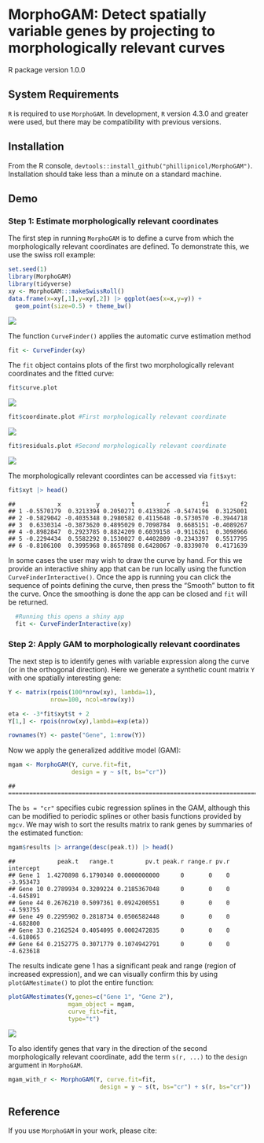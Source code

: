 MorphoGAM: Detect spatially variable genes by projecting to
morphologically relevant curves
================
R package version 1.0.0

## System Requirements

`R` is required to use `MorphoGAM`. In development, `R` version 4.3.0
and greater were used, but there may be compatibility with previous
versions.

## Installation

From the R console,
`devtools::install_github("phillipnicol/MorphoGAM")`. Installation
should take less than a minute on a standard machine.

## Demo

### Step 1: Estimate morphologically relevant coordinates

The first step in running `MorphoGAM` is to define a curve from which
the morphologically relevant coordinates are defined. To demonstrate
this, we use the swiss roll example:

``` r
set.seed(1)
library(MorphoGAM)
library(tidyverse)
xy <- MorphoGAM:::makeSwissRoll()
data.frame(x=xy[,1],y=xy[,2]) |> ggplot(aes(x=x,y=y)) + 
  geom_point(size=0.5) + theme_bw()
```

![](README_files/figure-gfm/unnamed-chunk-1-1.png)<!-- -->

The function `CurveFinder()` applies the automatic curve estimation
method

``` r
fit <- CurveFinder(xy)
```

The `fit` object contains plots of the first two morphologically
relevant coordinates and the fitted curve:

``` r
fit$curve.plot
```

![](README_files/figure-gfm/unnamed-chunk-3-1.png)<!-- -->

``` r
fit$coordinate.plot #First morphologically relevant coordinate 
```

![](README_files/figure-gfm/unnamed-chunk-3-2.png)<!-- -->

``` r
fit$residuals.plot #Second morphologically relevant coordinate
```

![](README_files/figure-gfm/unnamed-chunk-3-3.png)<!-- -->

The morphologically relevant coordintes can be accessed via `fit$xyt`:

``` r
fit$xyt |> head()
```

    ##            x          y         t         r         f1         f2
    ## 1 -0.5570179  0.3213394 0.2050271 0.4133826 -0.5474196  0.3125001
    ## 2 -0.5829042 -0.4035348 0.2980582 0.4115648 -0.5730570 -0.3944718
    ## 3  0.6330314 -0.3873620 0.4895029 0.7098784  0.6685151 -0.4089267
    ## 4 -0.8982847  0.2923785 0.8824209 0.6039158 -0.9116261  0.3098966
    ## 5 -0.2294434  0.5582292 0.1530027 0.4402809 -0.2343397  0.5517795
    ## 6 -0.8106100  0.3995968 0.8657898 0.6428067 -0.8339070  0.4171639

In some cases the user may wish to draw the curve by hand. For this we
provide an interactive shiny app that can be run locally using the
function `CurveFinderInteractive()`. Once the app is running you can
click the sequence of points defining the curve, then press the “Smooth”
button to fit the curve. Once the smoothing is done the app can be
closed and `fit` will be returned.

``` r
  #Running this opens a shiny app
  fit <- CurveFinderInteractive(xy)
```

### Step 2: Apply GAM to morphologically relevant coordinates

The next step is to identify genes with variable expression along the
curve (or in the orthogonal direction). Here we generate a synthetic
count matrix `Y` with one spatially interesting gene:

``` r
Y <- matrix(rpois(100*nrow(xy), lambda=1),
            nrow=100, ncol=nrow(xy))

eta <- -3*fit$xyt$t + 2
Y[1,] <- rpois(nrow(xy),lambda=exp(eta))

rownames(Y) <- paste("Gene", 1:nrow(Y))
```

Now we apply the generalized additive model (GAM):

``` r
mgam <- MorphoGAM(Y, curve.fit=fit,
                  design = y ~ s(t, bs="cr"))
```

    ## ================================================================================

The `bs = "cr"` specifies cubic regression splines in the GAM, although
this can be modified to periodic splines or other basis functions
provided by `mgcv`. We may wish to sort the results matrix to rank genes
by summaries of the estimated function:

``` r
mgam$results |> arrange(desc(peak.t)) |> head()
```

    ##            peak.t   range.t         pv.t peak.r range.r pv.r intercept
    ## Gene 1  1.4270898 6.1790340 0.0000000000      0       0    0 -3.953473
    ## Gene 10 0.2789934 0.3209224 0.2185367048      0       0    0 -4.645891
    ## Gene 44 0.2676210 0.5097361 0.0924200551      0       0    0 -4.593755
    ## Gene 49 0.2295902 0.2818734 0.0506582448      0       0    0 -4.682800
    ## Gene 33 0.2162524 0.4054095 0.0002472835      0       0    0 -4.618065
    ## Gene 64 0.2152775 0.3071779 0.1074942791      0       0    0 -4.623618

The results indicate gene $1$ has a significant peak and range (region
of increased expression), and we can visually confirm this by using
`plotGAMestimate()` to plot the entire function:

``` r
plotGAMestimates(Y,genes=c("Gene 1", "Gene 2"),
                 mgam_object = mgam,
                 curve_fit=fit,
                 type="t")
```

![](README_files/figure-gfm/unnamed-chunk-9-1.png)<!-- -->

To also identify genes that vary in the direction of the second
morphologically relevant coordinate, add the term `s(r, ...)` to the
`design` argument in `MorphoGAM`.

``` r
mgam_with_r <- MorphoGAM(Y, curve.fit=fit,
                          design = y ~ s(t, bs="cr") + s(r, bs="cr"))
```

## Reference

If you use `MorphoGAM` in your work, please cite:
